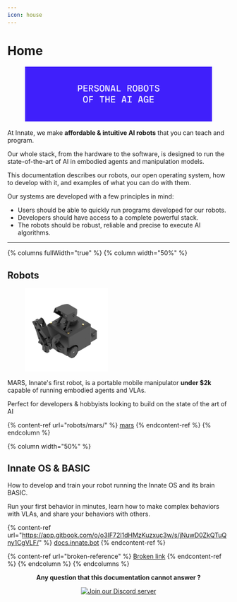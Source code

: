 ```yaml
---
icon: house
---
```


# Home

<div data-full-width="true"><figure><img src=".gitbook/assets/Group 1321323070.png" alt=""><figcaption></figcaption></figure></div>



At Innate, we make **affordable & intuitive AI robots** that you can teach and program.

Our whole stack, from the hardware to the software, is designed to run the state-of-the-art of AI in embodied agents and manipulation models.



This documentation describes our robots, our open operating system, how to develop with it, and examples of what you can do with them.



Our systems are developed with a few principles in mind:

* Users should be able to quickly run programs developed for our robots.
* Developers should have access to a complete powerful stack.
* The robots should be robust, reliable and precise to execute AI algorithms.



***





{% columns fullWidth="true" %}
{% column width="50%" %}
## Robots

<figure><img src=".gitbook/assets/isometric_crop.png" alt="" width="188"><figcaption></figcaption></figure>

MARS, Innate's first robot, is a portable mobile manipulator **under $2k** capable of running embodied agents and VLAs.

Perfect for developers & hobbyists looking to build on the state of the art of AI

{% content-ref url="robots/mars/" %}
[mars](robots/mars/)
{% endcontent-ref %}
{% endcolumn %}

{% column width="50%" %}
## Innate OS & BASIC

How to develop and train your robot running the Innate OS and its brain BASIC.

Run your first behavior in minutes, learn how to make complex behaviors with VLAs, and share your behaviors with others.

{% content-ref url="https://app.gitbook.com/o/o3IF72l1dHMzKuzxuc3w/s/jNuwD0ZkQTuQny1CgVLF/" %}
[docs.innate.bot](https://app.gitbook.com/o/o3IF72l1dHMzKuzxuc3w/s/jNuwD0ZkQTuQny1CgVLF/)
{% endcontent-ref %}

{% content-ref url="broken-reference" %}
[Broken link](broken-reference)
{% endcontent-ref %}
{% endcolumn %}
{% endcolumns %}





<p align="center"><strong>Any question that this documentation cannot answer ?</strong></p>

<p align="center"><a href="https://discord.com/invite/KtkyT97kc7"><img src="https://i0.wp.com/nikke.gg/wp-content/uploads/join-us-discord.png?fit=728%2C200&#x26;ssl=1" alt="Join our Discord server"></a></p>



